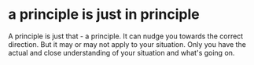 # a principle is just in principle

A principle is just that - a principle. It can nudge you towards the correct direction. But it may or may not apply to your situation. Only you have the actual and close understanding of your situation and what's going on.
